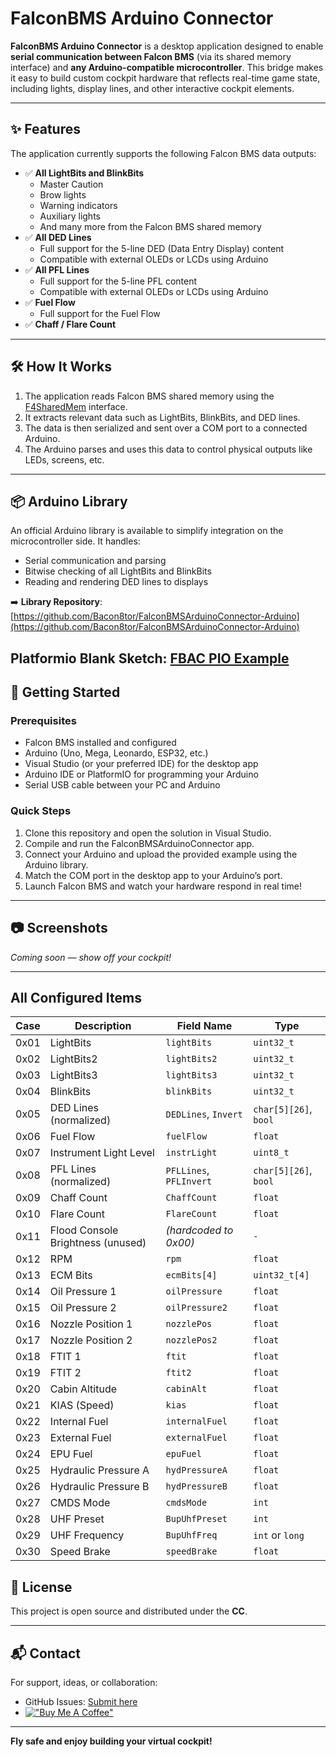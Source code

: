 # FalconBMS Arduino Connector

**FalconBMS Arduino Connector** is a desktop application designed to enable **serial communication between Falcon BMS** (via its shared memory interface) and **any Arduino-compatible microcontroller**. This bridge makes it easy to build custom cockpit hardware that reflects real-time game state, including lights, display lines, and other interactive cockpit elements.

---

## ✨ Features

The application currently supports the following Falcon BMS data outputs:

- ✅ **All LightBits and BlinkBits**
  - Master Caution
  - Brow lights
  - Warning indicators
  - Auxiliary lights
  - And many more from the Falcon BMS shared memory
- ✅ **All DED Lines**
  - Full support for the 5-line DED (Data Entry Display) content
  - Compatible with external OLEDs or LCDs using Arduino
- ✅ **All PFL Lines**
  - Full support for the 5-line PFL content
  - Compatible with external OLEDs or LCDs using Arduino
- ✅ **Fuel Flow**
  - Full support for the Fuel Flow
- ✅ **Chaff / Flare Count**
  
---

## 🛠 How It Works

1. The application reads Falcon BMS shared memory using the [F4SharedMem](https://github.com/BMS-Development/F4SharedMem) interface.
2. It extracts relevant data such as LightBits, BlinkBits, and DED lines.
3. The data is then serialized and sent over a COM port to a connected Arduino.
4. The Arduino parses and uses this data to control physical outputs like LEDs, screens, etc.

---

## 📦 Arduino Library

An official Arduino library is available to simplify integration on the microcontroller side. It handles:

- Serial communication and parsing
- Bitwise checking of all LightBits and BlinkBits
- Reading and rendering DED lines to displays

➡️ **Library Repository**:  
[https://github.com/Bacon8tor/FalconBMSArduinoConnector-Arduino](https://github.com/Bacon8tor/FalconBMSArduinoConnector-Arduino)

**Platformio Blank Sketch**:
[FBAC PIO Example](https://github.com/Bacon8tor/FBAC_PIO_Example)
---

## 🚀 Getting Started

### Prerequisites

- Falcon BMS installed and configured
- Arduino (Uno, Mega, Leonardo, ESP32, etc.)
- Visual Studio (or your preferred IDE) for the desktop app
- Arduino IDE or PlatformIO for programming your Arduino
- Serial USB cable between your PC and Arduino

### Quick Steps

1. Clone this repository and open the solution in Visual Studio.
2. Compile and run the FalconBMSArduinoConnector app.
3. Connect your Arduino and upload the provided example using the Arduino library.
4. Match the COM port in the desktop app to your Arduino’s port.
5. Launch Falcon BMS and watch your hardware respond in real time!

---

## 📷 Screenshots

*Coming soon — show off your cockpit!*

---
## All Configured Items 
| Case | Description                       | Field Name              | Type                  |
| ---- | --------------------------------- | ----------------------- | --------------------- |
| 0x01 | LightBits                         | `lightBits`             | `uint32_t`            |
| 0x02 | LightBits2                        | `lightBits2`            | `uint32_t`            |
| 0x03 | LightBits3                        | `lightBits3`            | `uint32_t`            |
| 0x04 | BlinkBits                         | `blinkBits`             | `uint32_t`            |
| 0x05 | DED Lines (normalized)            | `DEDLines`, `Invert`    | `char[5][26]`, `bool` |
| 0x06 | Fuel Flow                         | `fuelFlow`              | `float`               |
| 0x07 | Instrument Light Level            | `instrLight`            | `uint8_t`             |
| 0x08 | PFL Lines (normalized)            | `PFLLines`, `PFLInvert` | `char[5][26]`, `bool` |
| 0x09 | Chaff Count                       | `ChaffCount`            | `float`               |
| 0x10 | Flare Count                       | `FlareCount`            | `float`               |
| 0x11 | Flood Console Brightness (unused) | *(hardcoded to 0x00)*   | `-`                   |
| 0x12 | RPM                               | `rpm`                   | `float`               |
| 0x13 | ECM Bits                          | `ecmBits[4]`            | `uint32_t[4]`         |
| 0x14 | Oil Pressure 1                    | `oilPressure`           | `float`               |
| 0x15 | Oil Pressure 2                    | `oilPressure2`          | `float`               |
| 0x16 | Nozzle Position 1                 | `nozzlePos`             | `float`               |
| 0x17 | Nozzle Position 2                 | `nozzlePos2`            | `float`               |
| 0x18 | FTIT 1                            | `ftit`                  | `float`               |
| 0x19 | FTIT 2                            | `ftit2`                 | `float`               |
| 0x20 | Cabin Altitude                    | `cabinAlt`              | `float`               |
| 0x21 | KIAS (Speed)                      | `kias`                  | `float`               |
| 0x22 | Internal Fuel                     | `internalFuel`          | `float`               |
| 0x23 | External Fuel                     | `externalFuel`          | `float`               |
| 0x24 | EPU Fuel                          | `epuFuel`               | `float`               |
| 0x25 | Hydraulic Pressure A              | `hydPressureA`          | `float`               |
| 0x26 | Hydraulic Pressure B              | `hydPressureB`          | `float`               |
| 0x27 | CMDS Mode                         | `cmdsMode`              | `int`                 |
| 0x28 | UHF Preset                        | `BupUhfPreset`          | `int`                 |
| 0x29 | UHF Frequency                     | `BupUhfFreq`            | `int` or `long`       |
| 0x30 | Speed Brake                     | `speedBrake`            | `float`       |


## 📄 License

This project is open source and distributed under the **CC**.

---

## 📬 Contact

For support, ideas, or collaboration:

- GitHub Issues: [Submit here](https://github.com/Bacon8tor/FalconBMSArduinoConnector/issues)
- [!["Buy Me A Coffee"](https://www.buymeacoffee.com/assets/img/custom_images/orange_img.png)](https://buymeacoffee.com/bacon8tor)

---

**Fly safe and enjoy building your virtual cockpit!**
